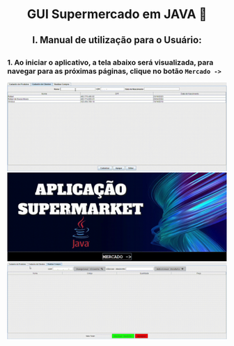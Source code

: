 <h1 align="center"> GUI Supermercado em JAVA 🛒 </h1> 


<h2 align="center"> I. Manual de utilização para o Usuário: <h2/>

### 1. Ao iniciar o aplicativo, a tela abaixo será visualizada, para navegar para as próximas páginas, clique no botão `Mercado ->`

<img src="img/clientes.gif" >

<img src="img/produtos.gif" >
<img src="img/vendas.gif" >
